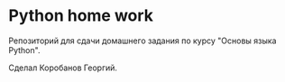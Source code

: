 # Python home work

Репозиторий для сдачи домашнего задания по курсу "Основы языка Python".

Сделал Коробанов Георгий.
